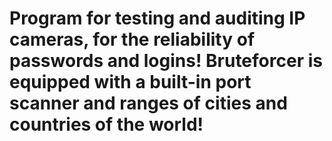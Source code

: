 # Program for testing and auditing IP cameras, for the reliability of passwords and logins! Bruteforcer is equipped with a built-in port scanner and ranges of cities and countries of the world!  
